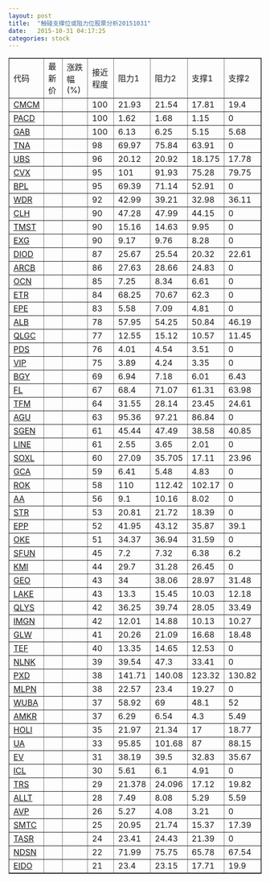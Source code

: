 ```yaml
---
layout: post
title:  "触碰支撑位或阻力位股票分析20151031"
date:   2015-10-31 04:17:25
categories: stock
---
```

<script type="text/javascript">
var stockList = []
stockList.push('gb_cmcm');
stockList.push('gb_pacd');
stockList.push('gb_gab');
stockList.push('gb_tna');
stockList.push('gb_ubs');
stockList.push('gb_cvx');
stockList.push('gb_bpl');
stockList.push('gb_wdr');
stockList.push('gb_clh');
stockList.push('gb_tmst');
stockList.push('gb_exg');
stockList.push('gb_diod');
stockList.push('gb_arcb');
stockList.push('gb_ocn');
stockList.push('gb_etr');
stockList.push('gb_epe');
stockList.push('gb_alb');
stockList.push('gb_qlgc');
stockList.push('gb_pds');
stockList.push('gb_vip');
stockList.push('gb_bgy');
stockList.push('gb_fl');
stockList.push('gb_tfm');
stockList.push('gb_agu');
stockList.push('gb_sgen');
stockList.push('gb_line');
stockList.push('gb_soxl');
stockList.push('gb_gca');
stockList.push('gb_rok');
stockList.push('gb_aa');
stockList.push('gb_str');
stockList.push('gb_epp');
stockList.push('gb_oke');
stockList.push('gb_sfun');
stockList.push('gb_kmi');
stockList.push('gb_geo');
stockList.push('gb_lake');
stockList.push('gb_qlys');
stockList.push('gb_imgn');
stockList.push('gb_glw');
stockList.push('gb_tef');
stockList.push('gb_nlnk');
stockList.push('gb_pxd');
stockList.push('gb_mlpn');
stockList.push('gb_wuba');
stockList.push('gb_amkr');
stockList.push('gb_holi');
stockList.push('gb_ua');
stockList.push('gb_ev');
stockList.push('gb_icl');
stockList.push('gb_trs');
stockList.push('gb_allt');
stockList.push('gb_avp');
stockList.push('gb_smtc');
stockList.push('gb_tasr');
stockList.push('gb_ndsn');
stockList.push('gb_eido');
</script>
<table border="1">
 <tr>
 <td>代码</td>
 <td>最新价</td>
 <td>涨跌幅(%)</td>
 <td>接近程度</td>
 <td>阻力1</td>
 <td>阻力2</td>
 <td>支撑1</td>
 <td>支撑2</td>
</tr>
  <tr id="cmcm" class="green">
  <td><a href="http://stock.finance.sina.com.cn/usstock/quotes/CMCM.html" target="_blank">CMCM</a></td><td></td><td></td><td>100</td><td>21.93</td><td>21.54</td><td>17.81</td><td>19.4</td></tr>
  <tr id="pacd" class="red">
  <td><a href="http://stock.finance.sina.com.cn/usstock/quotes/PACD.html" target="_blank">PACD</a></td><td></td><td></td><td>100</td><td>1.62</td><td>1.68</td><td>1.15</td><td>0</td></tr>
  <tr id="gab" class="green">
  <td><a href="http://stock.finance.sina.com.cn/usstock/quotes/GAB.html" target="_blank">GAB</a></td><td></td><td></td><td>100</td><td>6.13</td><td>6.25</td><td>5.15</td><td>5.68</td></tr>
  <tr id="tna" class="red">
  <td><a href="http://stock.finance.sina.com.cn/usstock/quotes/TNA.html" target="_blank">TNA</a></td><td></td><td></td><td>98</td><td>69.97</td><td>75.84</td><td>63.91</td><td>0</td></tr>
  <tr id="ubs" class="red">
  <td><a href="http://stock.finance.sina.com.cn/usstock/quotes/UBS.html" target="_blank">UBS</a></td><td></td><td></td><td>96</td><td>20.12</td><td>20.92</td><td>18.175</td><td>17.78</td></tr>
  <tr id="cvx" class="red">
  <td><a href="http://stock.finance.sina.com.cn/usstock/quotes/CVX.html" target="_blank">CVX</a></td><td></td><td></td><td>95</td><td>101</td><td>91.93</td><td>75.28</td><td>79.75</td></tr>
  <tr id="bpl" class="red">
  <td><a href="http://stock.finance.sina.com.cn/usstock/quotes/BPL.html" target="_blank">BPL</a></td><td></td><td></td><td>95</td><td>69.39</td><td>71.14</td><td>52.91</td><td>0</td></tr>
  <tr id="wdr" class="green">
  <td><a href="http://stock.finance.sina.com.cn/usstock/quotes/WDR.html" target="_blank">WDR</a></td><td></td><td></td><td>92</td><td>42.99</td><td>39.21</td><td>32.98</td><td>36.11</td></tr>
  <tr id="clh" class="red">
  <td><a href="http://stock.finance.sina.com.cn/usstock/quotes/CLH.html" target="_blank">CLH</a></td><td></td><td></td><td>90</td><td>47.28</td><td>47.99</td><td>44.15</td><td>0</td></tr>
  <tr id="tmst" class="green">
  <td><a href="http://stock.finance.sina.com.cn/usstock/quotes/TMST.html" target="_blank">TMST</a></td><td></td><td></td><td>90</td><td>15.16</td><td>14.63</td><td>9.95</td><td>0</td></tr>
  <tr id="exg" class="red">
  <td><a href="http://stock.finance.sina.com.cn/usstock/quotes/EXG.html" target="_blank">EXG</a></td><td></td><td></td><td>90</td><td>9.17</td><td>9.76</td><td>8.28</td><td>0</td></tr>
  <tr id="diod" class="green">
  <td><a href="http://stock.finance.sina.com.cn/usstock/quotes/DIOD.html" target="_blank">DIOD</a></td><td></td><td></td><td>87</td><td>25.67</td><td>25.54</td><td>20.32</td><td>22.61</td></tr>
  <tr id="arcb" class="red">
  <td><a href="http://stock.finance.sina.com.cn/usstock/quotes/ARCB.html" target="_blank">ARCB</a></td><td></td><td></td><td>86</td><td>27.63</td><td>28.66</td><td>24.83</td><td>0</td></tr>
  <tr id="ocn" class="green">
  <td><a href="http://stock.finance.sina.com.cn/usstock/quotes/OCN.html" target="_blank">OCN</a></td><td></td><td></td><td>85</td><td>7.25</td><td>8.34</td><td>6.61</td><td>0</td></tr>
  <tr id="etr" class="red">
  <td><a href="http://stock.finance.sina.com.cn/usstock/quotes/ETR.html" target="_blank">ETR</a></td><td></td><td></td><td>84</td><td>68.25</td><td>70.67</td><td>62.3</td><td>0</td></tr>
  <tr id="epe" class="red">
  <td><a href="http://stock.finance.sina.com.cn/usstock/quotes/EPE.html" target="_blank">EPE</a></td><td></td><td></td><td>83</td><td>5.58</td><td>7.09</td><td>4.81</td><td>0</td></tr>
  <tr id="alb" class="red">
  <td><a href="http://stock.finance.sina.com.cn/usstock/quotes/ALB.html" target="_blank">ALB</a></td><td></td><td></td><td>78</td><td>57.95</td><td>54.25</td><td>50.84</td><td>46.19</td></tr>
  <tr id="qlgc" class="red">
  <td><a href="http://stock.finance.sina.com.cn/usstock/quotes/QLGC.html" target="_blank">QLGC</a></td><td></td><td></td><td>77</td><td>12.55</td><td>15.12</td><td>10.57</td><td>11.45</td></tr>
  <tr id="pds" class="red">
  <td><a href="http://stock.finance.sina.com.cn/usstock/quotes/PDS.html" target="_blank">PDS</a></td><td></td><td></td><td>76</td><td>4.01</td><td>4.54</td><td>3.51</td><td>0</td></tr>
  <tr id="vip" class="red">
  <td><a href="http://stock.finance.sina.com.cn/usstock/quotes/VIP.html" target="_blank">VIP</a></td><td></td><td></td><td>75</td><td>3.89</td><td>4.24</td><td>3.35</td><td>0</td></tr>
  <tr id="bgy" class="green">
  <td><a href="http://stock.finance.sina.com.cn/usstock/quotes/BGY.html" target="_blank">BGY</a></td><td></td><td></td><td>69</td><td>6.94</td><td>7.18</td><td>6.01</td><td>6.43</td></tr>
  <tr id="fl" class="red">
  <td><a href="http://stock.finance.sina.com.cn/usstock/quotes/FL.html" target="_blank">FL</a></td><td></td><td></td><td>67</td><td>68.4</td><td>71.07</td><td>61.31</td><td>63.98</td></tr>
  <tr id="tfm" class="green">
  <td><a href="http://stock.finance.sina.com.cn/usstock/quotes/TFM.html" target="_blank">TFM</a></td><td></td><td></td><td>64</td><td>31.55</td><td>28.14</td><td>23.45</td><td>24.61</td></tr>
  <tr id="agu" class="red">
  <td><a href="http://stock.finance.sina.com.cn/usstock/quotes/AGU.html" target="_blank">AGU</a></td><td></td><td></td><td>63</td><td>95.36</td><td>97.21</td><td>86.84</td><td>0</td></tr>
  <tr id="sgen" class="green">
  <td><a href="http://stock.finance.sina.com.cn/usstock/quotes/SGEN.html" target="_blank">SGEN</a></td><td></td><td></td><td>61</td><td>45.44</td><td>47.49</td><td>38.58</td><td>40.85</td></tr>
  <tr id="line" class="red">
  <td><a href="http://stock.finance.sina.com.cn/usstock/quotes/LINE.html" target="_blank">LINE</a></td><td></td><td></td><td>61</td><td>2.55</td><td>3.65</td><td>2.01</td><td>0</td></tr>
  <tr id="soxl" class="red">
  <td><a href="http://stock.finance.sina.com.cn/usstock/quotes/SOXL.html" target="_blank">SOXL</a></td><td></td><td></td><td>60</td><td>27.09</td><td>35.705</td><td>17.11</td><td>23.96</td></tr>
  <tr id="gca" class="green">
  <td><a href="http://stock.finance.sina.com.cn/usstock/quotes/GCA.html" target="_blank">GCA</a></td><td></td><td></td><td>59</td><td>6.41</td><td>5.48</td><td>4.83</td><td>0</td></tr>
  <tr id="rok" class="red">
  <td><a href="http://stock.finance.sina.com.cn/usstock/quotes/ROK.html" target="_blank">ROK</a></td><td></td><td></td><td>58</td><td>110</td><td>112.42</td><td>102.17</td><td>0</td></tr>
  <tr id="aa" class="red">
  <td><a href="http://stock.finance.sina.com.cn/usstock/quotes/AA.html" target="_blank">AA</a></td><td></td><td></td><td>56</td><td>9.1</td><td>10.16</td><td>8.02</td><td>0</td></tr>
  <tr id="str" class="red">
  <td><a href="http://stock.finance.sina.com.cn/usstock/quotes/STR.html" target="_blank">STR</a></td><td></td><td></td><td>53</td><td>20.81</td><td>21.72</td><td>18.39</td><td>0</td></tr>
  <tr id="epp" class="green">
  <td><a href="http://stock.finance.sina.com.cn/usstock/quotes/EPP.html" target="_blank">EPP</a></td><td></td><td></td><td>52</td><td>41.95</td><td>43.12</td><td>35.87</td><td>39.1</td></tr>
  <tr id="oke" class="red">
  <td><a href="http://stock.finance.sina.com.cn/usstock/quotes/OKE.html" target="_blank">OKE</a></td><td></td><td></td><td>51</td><td>34.37</td><td>36.94</td><td>31.59</td><td>0</td></tr>
  <tr id="sfun" class="red">
  <td><a href="http://stock.finance.sina.com.cn/usstock/quotes/SFUN.html" target="_blank">SFUN</a></td><td></td><td></td><td>45</td><td>7.2</td><td>7.32</td><td>6.38</td><td>6.2</td></tr>
  <tr id="kmi" class="green">
  <td><a href="http://stock.finance.sina.com.cn/usstock/quotes/KMI.html" target="_blank">KMI</a></td><td></td><td></td><td>44</td><td>29.7</td><td>31.28</td><td>26.45</td><td>0</td></tr>
  <tr id="geo" class="green">
  <td><a href="http://stock.finance.sina.com.cn/usstock/quotes/GEO.html" target="_blank">GEO</a></td><td></td><td></td><td>43</td><td>34</td><td>38.06</td><td>28.97</td><td>31.48</td></tr>
  <tr id="lake" class="green">
  <td><a href="http://stock.finance.sina.com.cn/usstock/quotes/LAKE.html" target="_blank">LAKE</a></td><td></td><td></td><td>43</td><td>13.3</td><td>15.45</td><td>10.03</td><td>12.18</td></tr>
  <tr id="qlys" class="red">
  <td><a href="http://stock.finance.sina.com.cn/usstock/quotes/QLYS.html" target="_blank">QLYS</a></td><td></td><td></td><td>42</td><td>36.25</td><td>39.74</td><td>28.05</td><td>33.49</td></tr>
  <tr id="imgn" class="red">
  <td><a href="http://stock.finance.sina.com.cn/usstock/quotes/IMGN.html" target="_blank">IMGN</a></td><td></td><td></td><td>42</td><td>12.01</td><td>14.88</td><td>10.13</td><td>10.27</td></tr>
  <tr id="glw" class="green">
  <td><a href="http://stock.finance.sina.com.cn/usstock/quotes/GLW.html" target="_blank">GLW</a></td><td></td><td></td><td>41</td><td>20.26</td><td>21.09</td><td>16.68</td><td>18.48</td></tr>
  <tr id="tef" class="red">
  <td><a href="http://stock.finance.sina.com.cn/usstock/quotes/TEF.html" target="_blank">TEF</a></td><td></td><td></td><td>40</td><td>13.35</td><td>14.65</td><td>12.53</td><td>0</td></tr>
  <tr id="nlnk" class="red">
  <td><a href="http://stock.finance.sina.com.cn/usstock/quotes/NLNK.html" target="_blank">NLNK</a></td><td></td><td></td><td>39</td><td>39.54</td><td>47.3</td><td>33.41</td><td>0</td></tr>
  <tr id="pxd" class="red">
  <td><a href="http://stock.finance.sina.com.cn/usstock/quotes/PXD.html" target="_blank">PXD</a></td><td></td><td></td><td>38</td><td>141.71</td><td>140.08</td><td>123.32</td><td>130.82</td></tr>
  <tr id="mlpn" class="red">
  <td><a href="http://stock.finance.sina.com.cn/usstock/quotes/MLPN.html" target="_blank">MLPN</a></td><td></td><td></td><td>38</td><td>22.57</td><td>23.4</td><td>19.27</td><td>0</td></tr>
  <tr id="wuba" class="green">
  <td><a href="http://stock.finance.sina.com.cn/usstock/quotes/WUBA.html" target="_blank">WUBA</a></td><td></td><td></td><td>37</td><td>58.92</td><td>69</td><td>48.1</td><td>52</td></tr>
  <tr id="amkr" class="red">
  <td><a href="http://stock.finance.sina.com.cn/usstock/quotes/AMKR.html" target="_blank">AMKR</a></td><td></td><td></td><td>37</td><td>6.29</td><td>6.54</td><td>4.3</td><td>5.49</td></tr>
  <tr id="holi" class="green">
  <td><a href="http://stock.finance.sina.com.cn/usstock/quotes/HOLI.html" target="_blank">HOLI</a></td><td></td><td></td><td>35</td><td>21.97</td><td>21.34</td><td>17</td><td>18.77</td></tr>
  <tr id="ua" class="red">
  <td><a href="http://stock.finance.sina.com.cn/usstock/quotes/UA.html" target="_blank">UA</a></td><td></td><td></td><td>33</td><td>95.85</td><td>101.68</td><td>87</td><td>88.15</td></tr>
  <tr id="ev" class="green">
  <td><a href="http://stock.finance.sina.com.cn/usstock/quotes/EV.html" target="_blank">EV</a></td><td></td><td></td><td>31</td><td>38.19</td><td>39.5</td><td>32.83</td><td>35.67</td></tr>
  <tr id="icl" class="red">
  <td><a href="http://stock.finance.sina.com.cn/usstock/quotes/ICL.html" target="_blank">ICL</a></td><td></td><td></td><td>30</td><td>5.61</td><td>6.1</td><td>4.91</td><td>0</td></tr>
  <tr id="trs" class="green">
  <td><a href="http://stock.finance.sina.com.cn/usstock/quotes/TRS.html" target="_blank">TRS</a></td><td></td><td></td><td>29</td><td>21.378</td><td>24.096</td><td>17.12</td><td>19.82</td></tr>
  <tr id="allt" class="green">
  <td><a href="http://stock.finance.sina.com.cn/usstock/quotes/ALLT.html" target="_blank">ALLT</a></td><td></td><td></td><td>28</td><td>7.49</td><td>8.08</td><td>5.29</td><td>5.59</td></tr>
  <tr id="avp" class="red">
  <td><a href="http://stock.finance.sina.com.cn/usstock/quotes/AVP.html" target="_blank">AVP</a></td><td></td><td></td><td>26</td><td>5.27</td><td>4.08</td><td>3.21</td><td>0</td></tr>
  <tr id="smtc" class="green">
  <td><a href="http://stock.finance.sina.com.cn/usstock/quotes/SMTC.html" target="_blank">SMTC</a></td><td></td><td></td><td>25</td><td>20.95</td><td>21.74</td><td>15.37</td><td>17.39</td></tr>
  <tr id="tasr" class="red">
  <td><a href="http://stock.finance.sina.com.cn/usstock/quotes/TASR.html" target="_blank">TASR</a></td><td></td><td></td><td>24</td><td>23.41</td><td>24.43</td><td>21.39</td><td>0</td></tr>
  <tr id="ndsn" class="red">
  <td><a href="http://stock.finance.sina.com.cn/usstock/quotes/NDSN.html" target="_blank">NDSN</a></td><td></td><td></td><td>22</td><td>71.99</td><td>75.75</td><td>65.78</td><td>67.54</td></tr>
  <tr id="eido" class="green">
  <td><a href="http://stock.finance.sina.com.cn/usstock/quotes/EIDO.html" target="_blank">EIDO</a></td><td></td><td></td><td>21</td><td>23.4</td><td>23.15</td><td>17.71</td><td>19.9</td></tr>
</table>
